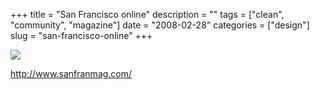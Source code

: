+++
title = "San Francisco online"
description = ""
tags = ["clean", "community", "magazine"]
date = "2008-02-28"
categories = ["design"]
slug = "san-francisco-online"
+++


 

  <div id="screens-thumbs" class="clearfix">
    <div class="txt-center" id="design-submission"><a href="http://www.sanfranmag.com/"><img id='bluga-thumbnail-865' class='bluga-thumbnail large' src='//konigi.com/media/bluga/
wt47f279136a57a_0.jpg'/></a></div>  
  </div>   
<p><a href="http://www.sanfranmag.com/">http://www.sanfranmag.com/</a></p>




